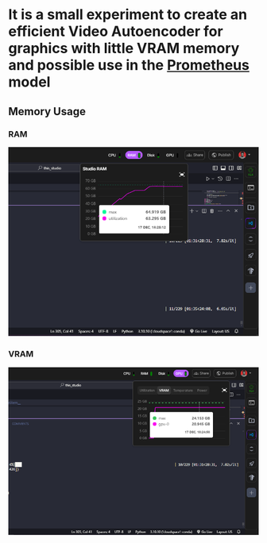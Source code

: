 # It is a small experiment to create an efficient Video Autoencoder for graphics with little VRAM memory and possible use in the [Prometheus](https://github.com/Rivera-ai/Prometheus) model

## Memory Usage

### RAM
![](Image/RAM.png)

### VRAM
![](Image/VRAM.png)

